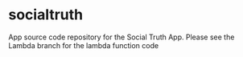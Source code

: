 # socialtruth
App source code repository for the Social Truth App. Please see the Lambda branch for the lambda function code
